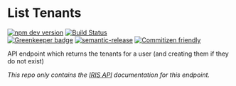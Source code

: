 # List Tenants

[![npm dev version](https://img.shields.io/npm/v/@nrfcloud/list-tenants/dev.svg)](https://www.npmjs.com/package/@nrfcloud/list-tenants)
[![Build Status](https://travis-ci.org/nRFCloud/list-tenants.svg?branch=master)](https://travis-ci.org/nRFCloud/list-tenants)  
[![Greenkeeper badge](https://badges.greenkeeper.io/nrfcloud/list-tenants.svg)](https://greenkeeper.io/)
[![semantic-release](https://img.shields.io/badge/%20%20%F0%9F%93%A6%F0%9F%9A%80-semantic--release-e10079.svg)](https://github.com/semantic-release/semantic-release)
[![Commitizen friendly](https://img.shields.io/badge/commitizen-friendly-brightgreen.svg)](http://commitizen.github.io/cz-cli/)  

API endpoint which returns the tenants for a user (and creating them if they do not exist)

*This repo only contains the [IRIS API](https://github.com/nrfcloud/api) documentation for this endpoint.*
